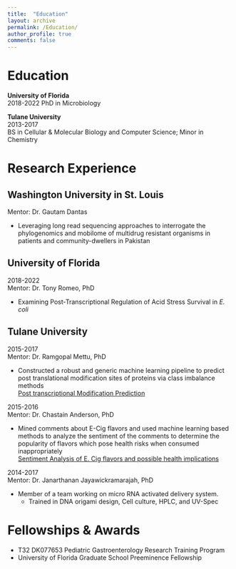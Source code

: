 ```yaml
---
title:  "Education"
layout: archive
permalink: /Education/
author_profile: true
comments: false
---
```


# Education

**University of Florida**  
2018-2022 
PhD in Microbiology 

**Tulane University**  
2013-2017  
BS in Cellular & Molecular Biology and Computer Science; Minor in Chemistry  

# Research Experience   
## Washington University in St. Louis
Mentor: Dr. Gautam Dantas
- Leveraging long read sequencing approaches to interrogate the phylogenomics and mobilome of multidrug resistant organisms in patients and community-dwellers in Pakistan

## University of Florida  
2018-2022  
Mentor: Dr. Tony Romeo, PhD  
- Examining Post-Transcriptional Regulation of Acid Stress Survival in *E. coli*  

## Tulane University  
2015-2017  
Mentor: Dr. Ramgopal Mettu, PhD  
- Constructed a robust and generic machine learning pipeline to predict post translational modification sites of proteins via class imbalance methods  
[Post transcriptional Modification Prediction](https://github.com/vzg100/Post-Translational-Modification-Prediction)

2015-2016  
Mentor: Dr. Chastain Anderson, PhD  
- Mined comments about E-Cig flavors and used machine learning based methods to analyze the sentiment of the comments to determine the popularity of flavors which pose health risks when consumed inappropriately  
[Sentiment Analysis of E. Cig flavors and possible health implications](https://github.com/vzg100/ECig-Flavor-Prefrences)

2014-2017  
Mentor: Dr. Janarthanan Jayawickramarajah, PhD  
- Member of a team working on micro RNA activated delivery system. 
	- Trained in DNA origami design, Cell culture, HPLC, and UV-Spec 

# Fellowships & Awards 
- T32 DK077653 Pediatric Gastroenterology Research Training Program
- University of Florida Graduate School Preeminence Fellowship 

